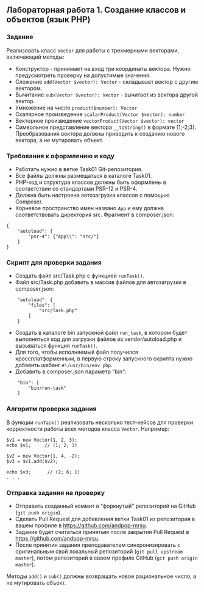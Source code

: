 ##                             Лабораторная работа 1. Создание классов и объектов (язык PHP)
### Задание
Реализовать класс `Vector` для работы с трехмерными векторами, включающий методы:
* Конструктор - принимает на вход три координаты вектора. Нужно предусмотреть проверку на допустимые значения.
* Сложение `add(Vector $vector): Vector` - складывает вектор с другим вектором.
* Вычитание `sub(Vector $vector): Vector` - вычитает из вектора другой вектор.
* Умножение на число `product($number): Vector`
* Скалярное произведение `scalarProduct(Vector $vector): number`
* Векторное произведение `vectorProduct(Vector $vector): vector`
* Символьное представление вектора `__toString()` в формате (1;-2;3). 
Преобразования вектора должны приводить к созданию нового вектора, а не мутировать объект.

### Требования к оформлению и коду
* Работать нужно в ветке Task01 Git-репозитория.
* Все файлы должны размещаться в каталоге Task01.
* PHP-код и структура классов должны быть оформлены в соответствии со стандартами PSR-12 и PSR-4. 
* Должна быть настроена автозагрузка классов с помощью Composer.
* Корневое пространство имен названо `App` и ему должна соответствовать директория src. Фрагмент в composer.json:
```
{
    "autoload": {
        "psr-4": {"App\\": "src/"}
    }
}
```

### Скрипт для проверки задания
* Создать файл src/Task.php с функцией `runTask()`.
* Файл src/Task.php добавить в массив файлов для автозагрузки в composer.json:
```
    "autoload": {
        "files": [
            "src/Task.php"
        ]
    }
```
* Создать в каталоге bin запускной файл `run_task`, в котором будет выполняться код для загрузки файлов из vendor/autoload.php и вызываться функция `runTask()`.
* Для того, чтобы исполняемый файл получился кроссплатформенным, в первую строку запускного скрипта нужно добавить шебанг `#!/usr/bin/env php`.
* Добавить в composer.json параметр "bin":
```
    "bin": [
        "bin/run-task"
    ]
```

### Алгоритм проверки задания
В функции `runTask()` реализовать несколько тест-кейсов для проверки корректности работы всех методов класса `Vector`. Например: 
```
$v1 = new Vector(1, 2, 3);
echo $v1;     // (1; 2; 3)

$v2 = new Vector(1, 4, -2);
$v3 = $v1.add($v2);

echo $v3;      // (2; 6; 1)
. . .
```

### Отправка задания на проверку
* Отправить созданный коммит в "форкнутый" репозиторий на GitHub (`git push origin`).
* Сделать Pull Request для добавления ветки Task01 из репозитория в вашем профиле в https://github.com/andpop-mrsu.
* Задание будет считаться принятым после закрытия Pull Request в https://github.com/andpop-mrsu.
* После принятия задания преподавателем синхронизировать с оригинальным свой локальный репозиторий (`git pull upstream master`), потом репозиторий в своем профиле GitHub (`git push origin master`).

Методы `add()` и `sub()` должны возвращать новое рациональное число, а не мутировать объект. 
